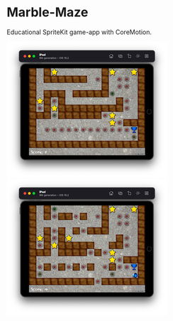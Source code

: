 # Marble-Maze

Educational SpriteKit game-app with CoreMotion.

![Screenshot001](https://github.com/ClearCut3000/Marble-Maze/blob/main/Screenshots/scr001.png?raw=true)
![Screenshot002](https://github.com/ClearCut3000/Marble-Maze/blob/main/Screenshots/scr002.png?raw=true)
